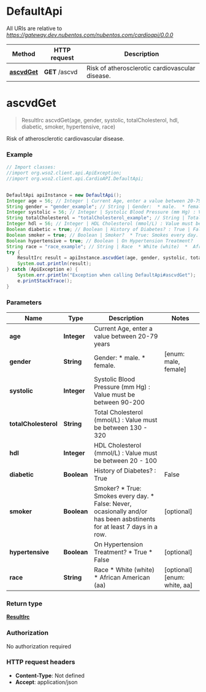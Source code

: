 # DefaultApi

All URIs are relative to *https://gateway.dev.nubentos.com/nubentos.com/cardioapi/0.0.0*

Method | HTTP request | Description
------------- | ------------- | -------------
[**ascvdGet**](DefaultApi.md#ascvdGet) | **GET** /ascvd | Risk of atherosclerotic cardiovascular disease.


<a name="ascvdGet"></a>
# **ascvdGet**
> ResultIrc ascvdGet(age, gender, systolic, totalCholesterol, hdl, diabetic, smoker, hypertensive, race)

Risk of atherosclerotic cardiovascular disease.

### Example
```java
// Import classes:
//import org.wso2.client.api.ApiException;
//import org.wso2.client.api.CardioAPI.DefaultApi;


DefaultApi apiInstance = new DefaultApi();
Integer age = 56; // Integer | Current Age, enter a value between 20-79 years
String gender = "gender_example"; // String | Gender:  * male.  * female. 
Integer systolic = 56; // Integer | Systolic Blood Pressure (mm Hg) : Value must be between 90-200
String totalCholesterol = "totalCholesterol_example"; // String | Total Cholesterol (mmol/L) : Value must be between 130 - 320
Integer hdl = 56; // Integer | HDL Cholesterol (mmol/L) : Value must be between 20 - 100
Boolean diabetic = true; // Boolean | History of Diabetes? : True | False
Boolean smoker = true; // Boolean | Smoker?  * True: Smokes every day. * False: Never, ocasionally and/or has been asbstinents for at least 7 days in a row. 
Boolean hypertensive = true; // Boolean | On Hypertension Treatment?   * True   * False
String race = "race_example"; // String | Race  * White (white)  *  African American (aa)
try {
    ResultIrc result = apiInstance.ascvdGet(age, gender, systolic, totalCholesterol, hdl, diabetic, smoker, hypertensive, race);
    System.out.println(result);
} catch (ApiException e) {
    System.err.println("Exception when calling DefaultApi#ascvdGet");
    e.printStackTrace();
}
```

### Parameters

Name | Type | Description  | Notes
------------- | ------------- | ------------- | -------------
 **age** | **Integer**| Current Age, enter a value between 20-79 years |
 **gender** | **String**| Gender:  * male.  * female.  | [enum: male, female]
 **systolic** | **Integer**| Systolic Blood Pressure (mm Hg) : Value must be between 90-200 |
 **totalCholesterol** | **String**| Total Cholesterol (mmol/L) : Value must be between 130 - 320 |
 **hdl** | **Integer**| HDL Cholesterol (mmol/L) : Value must be between 20 - 100 |
 **diabetic** | **Boolean**| History of Diabetes? : True | False | [optional]
 **smoker** | **Boolean**| Smoker?  * True: Smokes every day. * False: Never, ocasionally and/or has been asbstinents for at least 7 days in a row.  | [optional]
 **hypertensive** | **Boolean**| On Hypertension Treatment?   * True   * False | [optional]
 **race** | **String**| Race  * White (white)  *  African American (aa) | [optional] [enum: white, aa]

### Return type

[**ResultIrc**](ResultIrc.md)

### Authorization

No authorization required

### HTTP request headers

 - **Content-Type**: Not defined
 - **Accept**: application/json

